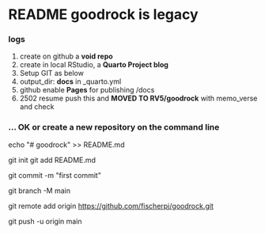 # README goodrock is legacy

### logs

1.  create on github a **void repo**
2.  create in local RStudio, a **Quarto Project blog**
3.  Setup GIT as below
4.  output_dir: **docs** in \_quarto.yml
5.  github enable **Pages** for publishing /docs
6.  2502 resume push this and **MOVED TO RV5/goodrock** with memo_verse and check

### ... OK or create a new repository on the command line

echo "\# goodrock" \>\> README.md

git init git add README.md

git commit -m "first commit"

git branch -M main

git remote add origin https://github.com/fischerpj/goodrock.git

git push -u origin main
